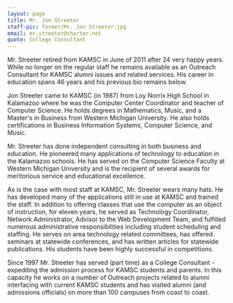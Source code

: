 ```yaml
---
layout: page
title: Mr. Jon Streeter
staff-pic: former/Mr. Jon Streeter.jpg
email: mr.streeter@charter.net
quote: College Consultant
---
```

Mr. Streeter retired from KAMSC in June of 2011 after 24 very happy years. While no longer on the regular staff he remains available as an Outreach Consultant for KAMSC alumni issues and related services. His career in education spans 46 years and his previous bio remains below.

Jon Streeter came to KAMSC (in 1987) from Loy Norrix High School in Kalamazoo where he was the Computer Center Coordinator and teacher of Computer Science. He holds degrees in Mathematics, Music, and a Master's in Business from Western Michigan University. He also holds certifications in Business Information Systems, Computer Science, and Music.

Mr. Streeter has done independent consulting in both business and education. He pioneered many applications of technology to education in the Kalamazoo schools. He has served on the Computer Science Faculty at Western Michigan University and is the recipient of several awards for meritorious service and educational excellence.

As is the case with most staff at KAMSC, Mr. Streeter wears many hats. He has developed many of the applications still in use at KAMSC and trained the staff. In addition to offering classes that use the computer as an object of instruction, for eleven years, he served as Technology Coordinator, Network Administrator, Advisor to the Web Development Team, and fulfilled numerous administrative responsibilities including student scheduling and staffing. He serves on area technology related committees, has offered seminars at statewide conferences, and has written articles for statewide publications. His students have been highly successful in competitions.

Since 1997 Mr. Streeter has served (part time) as a College Consultant - expediting the admission process for KAMSC students and parents. In this capacity he works on a number of Outreach projects related to alumni interfacing with current KAMSC students and has visited alumni (and admissions officials) on more than 100 campuses from coast to coast.